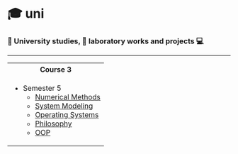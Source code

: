 # 🎓 uni
### 📘 University studies, 🔬 laboratory works and projects 💻


<hr>
<table>
<tr > 
<th>Course 3</th>
</tr> 
<tr >
<tr >
<td valign="top">

  * Semester 5
    * [Numerical Methods](https://github.com/MrCodeLama/univ/tree/main/5sem/NumericalMethods)
    * [System Modeling](google.com)
    * [Operating Systems](google.com)
    * [Philosophy](google.com)
    * [OOP](https://github.com/MrCodeLama/oop)
</table>
